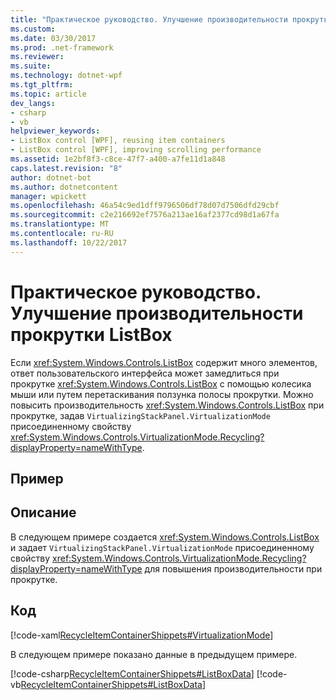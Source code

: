 ```yaml
---
title: "Практическое руководство. Улучшение производительности прокрутки ListBox"
ms.custom: 
ms.date: 03/30/2017
ms.prod: .net-framework
ms.reviewer: 
ms.suite: 
ms.technology: dotnet-wpf
ms.tgt_pltfrm: 
ms.topic: article
dev_langs:
- csharp
- vb
helpviewer_keywords:
- ListBox control [WPF], reusing item containers
- ListBox control [WPF], improving scrolling performance
ms.assetid: 1e2bf8f3-c8ce-47f7-a400-a7fe11d1a848
caps.latest.revision: "8"
author: dotnet-bot
ms.author: dotnetcontent
manager: wpickett
ms.openlocfilehash: 46a54c9ed1dff9796506df78d07d7506dfd29cbf
ms.sourcegitcommit: c2e216692ef7576a213ae16af2377cd98d1a67fa
ms.translationtype: MT
ms.contentlocale: ru-RU
ms.lasthandoff: 10/22/2017
---
```

# <a name="how-to-improve-the-scrolling-performance-of-a-listbox"></a>Практическое руководство. Улучшение производительности прокрутки ListBox
Если <xref:System.Windows.Controls.ListBox> содержит много элементов, ответ пользовательского интерфейса может замедлиться при прокрутке <xref:System.Windows.Controls.ListBox> с помощью колесика мыши или путем перетаскивания ползунка полосы прокрутки. Можно повысить производительность <xref:System.Windows.Controls.ListBox> при прокрутке, задав `VirtualizingStackPanel.VirtualizationMode` присоединенному свойству <xref:System.Windows.Controls.VirtualizationMode.Recycling?displayProperty=nameWithType>.  
  
## <a name="example"></a>Пример  
  
## <a name="description"></a>Описание  
В следующем примере создается <xref:System.Windows.Controls.ListBox> и задает `VirtualizingStackPanel.VirtualizationMode` присоединенному свойству <xref:System.Windows.Controls.VirtualizationMode.Recycling?displayProperty=nameWithType> для повышения производительности при прокрутке.  
  
## <a name="code"></a>Код  
 [!code-xaml[RecycleItemContainerShippets#VirtualizationMode](../../../../samples/snippets/csharp/VS_Snippets_Wpf/RecycleItemContainerShippets/CSharp/Window1.xaml#virtualizationmode)]  
  
 В следующем примере показано данные в предыдущем примере.  
  
 [!code-csharp[RecycleItemContainerShippets#ListBoxData](../../../../samples/snippets/csharp/VS_Snippets_Wpf/RecycleItemContainerShippets/CSharp/Window1.xaml.cs#listboxdata)]
 [!code-vb[RecycleItemContainerShippets#ListBoxData](../../../../samples/snippets/visualbasic/VS_Snippets_Wpf/RecycleItemContainerShippets/visualbasic/window1.xaml.vb#listboxdata)]
